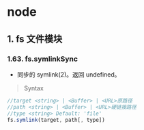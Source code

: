 # node

## 1. fs 文件模块

### 1.63. fs.symlinkSync

- 同步的 symlink(2)。返回 undefined。
  
> Syntax

```js
//target <string> | <Buffer> | <URL>原路径
//path <string> | <Buffer> | <URL>硬链接路径
//type <string> Default: 'file'
fs.symlink(target, path[, type])
```